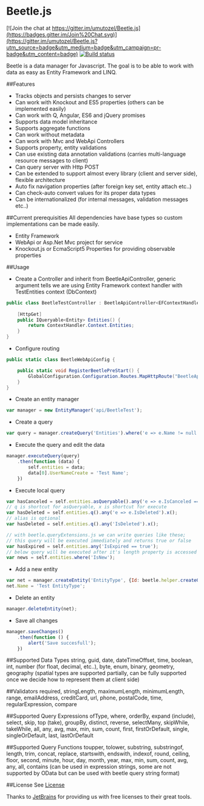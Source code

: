 Beetle.js 
=========

[![Join the chat at https://gitter.im/umutozel/Beetle.js](https://badges.gitter.im/Join%20Chat.svg)](https://gitter.im/umutozel/Beetle.js?utm_source=badge&utm_medium=badge&utm_campaign=pr-badge&utm_content=badge)
[![Build status](https://ci.appveyor.com/api/projects/status/chugsi3ye1ufa5n2?svg=true)](https://ci.appveyor.com/project/umutozel/beetle-js)

Beetle is a data manager for Javascript.
The goal is to be able to work with data as easy as Entity Framework and LINQ.


##Features
* Tracks objects and persists changes to server
* Can work with Knockout and ES5 properties (others can be implemented easily)
* Can work with Q, Angular, ES6 and jQuery promises
* Supports data model inheritance
* Supports aggregate functions
* Can work without metadata
* Can work with Mvc and WebApi Controllers
* Supports property, entity validations
* Can use existing data annotation validations (carries multi-language resource messages to client)
* Can query server with Http POST
* Can be extended to support almost every library (client and server side), flexible architecture
* Auto fix navigation properties (after foreign key set, entity attach etc..)
* Can check-auto convert values for its proper data types
* Can be internationalized (for internal messages, validation messages etc..)

##Current prerequisities
All dependencies have base types so custom implementations can be made easily.
* Entity Framework
* WebApi or Asp.Net Mvc project for service
* Knockout.js or EcmaScript5 Properties for providing observable properties

##Usage
* Create a Controller and inherit from BeetleApiController, generic argument tells we are using Entity Framework context handler with TestEntities context (DbContext)
```cs
public class BeetleTestController : BeetleApiController<EFContextHandler<TestEntities>> {
		
	[HttpGet]
	public IQueryable<Entity> Entities() {
		return ContextHandler.Context.Entities;
	}
}
```
* Configure routing
```cs
public static class BeetleWebApiConfig {

	public static void RegisterBeetlePreStart() {
		GlobalConfiguration.Configuration.Routes.MapHttpRoute("BeetleApi", "api/{controller}/{action}");
	}
}
```
* Create an entity manager
```javascript
var manager = new EntityManager('api/BeetleTest');
```
* Create a query
```javascript
var query = manager.createQuery('Entities').where('e => e.Name != null');
```
* Execute the query and edit the data
```javascript
manager.executeQuery(query)
	.then(function (data) {
		self.entities = data;
        data[0].UserNameCreate = 'Test Name';
    })
```
* Execute local query
```javascript
var hasCanceled = self.entities.asQueryable().any('e => e.IsCanceled == true').execute();
// q is shortcut for asQueryable, x is shortcut for execute
var hasDeleted = self.entities.q().any('e => e.IsDeleted').x();
// alias is optional
var hasDeleted = self.entities.q().any('IsDeleted').x();

// with beetle.queryExtensions.js we can write queries like these;
// this query will be executed immediately and returns true or false
var hasExpired = self.entities.any('IsExpired == true');
// below query will be executed after it's length property is accessed (like LINQ GetEnumerator)
var news = self.entities.where('IsNew');
```
* Add a new entity
```javascript
var net = manager.createEntity('EntityType', {Id: beetle.helper.createGuid()});
net.Name = 'Test EntityType';
```
* Delete an entity
```javascript
manager.deleteEntity(net);
```
* Save all changes
```javascript
manager.saveChanges()
    .then(function () {
        alert('Save succesfull');
    })
```

##Supported Data Types
string, guid, date, dateTimeOffset, time, boolean, int, number (for float, decimal, etc..), byte, enum, binary, geometry, geography (spatial types are supported partially, can be fully supported once we decide how to represent them at client side)

##Validators
required, stringLength, maximumLength, minimumLength, range, emailAddress, creditCard, url, phone, postalCode, time, regularExpression, compare

##Supported Query Expressions
ofType, where, orderBy, expand (include), select, skip, top (take), groupBy, distinct, reverse, selectMany, skipWhile, takeWhile, all, any, avg, max, min, sum, count, first, firstOrDefault, single, singleOrDefault, last, lastOrDefault

##Supported Query Functions
toupper, tolower, substring, substringof, length, trim, concat, replace, startswith, endswith, indexof, round, ceiling, floor, second, minute, hour, day, month, year, max, min, sum, count, avg, any, all, contains
(can be used in expression strings, some are not supported by OData but can be used with beetle query string format)

##License
See [License](https://github.com/umutozel/Beetle.js/blob/master/LICENSE)

Thanks to [JetBrains](http://www.jetbrains.com/) for providing us with free licenses to their great tools.
